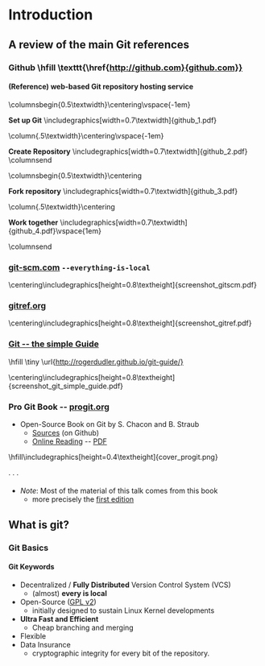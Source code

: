 
# Introduction

## A review of the main Git references

### Github \hfill \texttt{\href{http://github.com}{github.com}} ###

#### (Reference) web-based Git repository hosting service ####

\columnsbegin{0.5\textwidth}\centering\vspace{-1em}

**Set up Git**
\includegraphics[width=0.7\textwidth]{github_1.pdf}

\column{.5\textwidth}\centering\vspace{-1em}

**Create Repository**
\includegraphics[width=0.7\textwidth]{github_2.pdf}
\columnsend

\columnsbegin{0.5\textwidth}\centering

**Fork repository**
\includegraphics[width=0.7\textwidth]{github_3.pdf}

\column{.5\textwidth}\centering

**Work together**
\includegraphics[width=0.7\textwidth]{github_4.pdf}\vspace{1em}

\columnsend



### [git-scm.com](https://git-scm.com/) `--everything-is-local` ###

\centering\includegraphics[height=0.8\textheight]{screenshot_gitscm.pdf}


### [gitref.org](http://gitref.org/) ###

\centering\includegraphics[height=0.8\textheight]{screenshot_gitref.pdf}

### [Git -- the simple Guide](http://rogerdudler.github.io/git-guide/) ###

\hfill \tiny \url{http://rogerdudler.github.io/git-guide/}

\centering\includegraphics[height=0.8\textheight]{screenshot_git_simple_guide.pdf}


### Pro Git Book -- [progit.org](https://progit.org/) ###

* Open-Source Book on Git by S. Chacon and B. Straub
    - [Sources](https://github.com/progit/progit2) (on Github)
    - [Online Reading](http://git-scm.com/book/en/v2) -- [PDF](https://progit2.s3.amazonaws.com/en/2015-05-31-24e8b/progit-en.519.pdf)

\hfill\includegraphics[height=0.4\textheight]{cover_progit.png}

. . .

####

* _Note_: Most of the material of this talk comes from this book
    - more precisely the [first edition](https://github.com/progit/progit/)




## What is git? ##

### Git Basics  ###

#### Git Keywords  ####

* Decentralized / __Fully Distributed__ Version Control System (VCS)
    - (almost) **every is local**
* Open-Source ([GPL v2](http://opensource.org/licenses/GPL-2.0))
    - initially designed to sustain Linux Kernel developments 
* __Ultra Fast and Efficient__
	- Cheap branching and merging
* Flexible	
* Data Insurance
    - cryptographic integrity for every bit of the repository.
